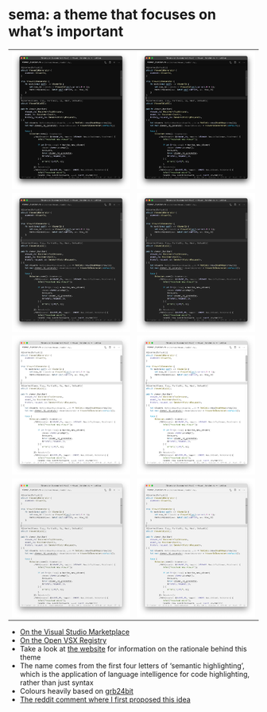 # sema: a theme that focuses on what’s important

<table><tbody align="center">
    <tr>
        <td><img src="https://raw.githubusercontent.com/arzg/resources/master/sema.png"/></td>
        <td><img src="https://raw.githubusercontent.com/arzg/resources/master/sema%20chroma.png"/></td>
    </tr>
    <tr>
        <td><img src="https://raw.githubusercontent.com/arzg/resources/master/sema%20soft.png"/></td>
        <td><img src="https://raw.githubusercontent.com/arzg/resources/master/sema%20soft%20chroma.png"/></td>
    </tr>
    <tr>
        <td><img src="https://raw.githubusercontent.com/arzg/resources/master/sema%20light.png"/></td>
        <td><img src="https://raw.githubusercontent.com/arzg/resources/master/sema%20light%20chroma.png"/></td>
    </tr>
    <tr>
        <td><img src="https://raw.githubusercontent.com/arzg/resources/master/sema%20light%20soft.png"/></td>
        <td><img src="https://raw.githubusercontent.com/arzg/resources/master/sema%20light%20soft%20chroma.png"/></td>
    </tr>
</tbody></table>

- [On the Visual Studio Marketplace](https://marketplace.visualstudio.com/items?itemName=arzg.sema)
- [On the Open VSX Registry](https://open-vsx.org/extension/arzg/sema)
- Take a look at [the website](https://arzg.github.io/sema) for information on the rationale behind this theme
- The name comes from the first four letters of ‘semantic highlighting’, which is the application of language intelligence for code highlighting, rather than just syntax
- Colours heavily based on [grb24bit](https://github.com/garybernhardt/dotfiles/blob/07bbd349eb0480dc07a6514efde30b8223d18b1d/.vim/colors/grb24bit.vim)
- [The reddit comment where I first proposed this idea](https://www.reddit.com/r/rust/comments/mtuld2/rustanalyzer_changelog_73/gv28qvq?context=3)
